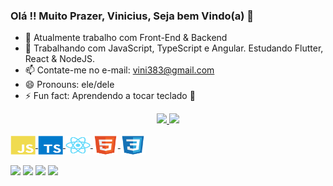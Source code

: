 ### Olá !! Muito Prazer, Vinicius, Seja bem Vindo(a) 👋

- 🔭 Atualmente trabalho com Front-End & Backend
- 🌱 Trabalhando com JavaScript, TypeScript e Angular. Estudando Flutter, React & NodeJS.
- 📫 Contate-me no e-mail: vini383@gmail.com
- 😄 Pronouns: ele/dele
- ⚡ Fun fact: Aprendendo a tocar teclado 🎹

<div align="center">
  <a href="https://github.com/viniciusbernardo22">
<img height="180em" src="https://github-readme-stats.vercel.app/api?username=viniciusbernardo22&show_icons=true&theme=dracula&include_all_commits=true&count_private=true"/>
    <img height="180em" src="https://github-readme-stats.vercel.app/api/top-langs/?username=viniciusbernardo22&layout=compact&langs_count=7&theme=merko"/>
 
</div>

  <div style="display: inline_block"><br>
  <img align="center" alt="Vini-Js" height="30" width="40" src="https://raw.githubusercontent.com/devicons/devicon/master/icons/javascript/javascript-plain.svg">
  <img align="center" alt="Vini-Ts" height="30" width="40" src="https://raw.githubusercontent.com/devicons/devicon/master/icons/typescript/typescript-plain.svg">
  <img align="center" alt="Vini-React" height="30" width="40" src="https://raw.githubusercontent.com/devicons/devicon/master/icons/react/react-original.svg">
  <img align="center" alt="Vini-HTML" height="30" width="40" src="https://raw.githubusercontent.com/devicons/devicon/master/icons/html5/html5-original.svg">
  <img align="center" alt="Vini-CSS" height="30" width="40" src="https://raw.githubusercontent.com/devicons/devicon/master/icons/css3/css3-original.svg">
  
</div>
  <br>
  <div> 
  <a href="https://www.instagram.com/whatsup_its_vini/" target="_blank"><img src="https://img.shields.io/badge/-Instagram-%23E4405F?style=for-the-badge&logo=instagram&logoColor=white" target="_blank"></a>
 <a href="https://api.whatsapp.com/send?phone=5515991644070" target="_blank"><img src="	https://img.shields.io/badge/WhatsApp-%25D366?style=for-the-badge&logo=whatsapp&logoColor=white" target="_blank"></a> 
  <a href = "mailto:vini383@gmail.com"><img src="https://img.shields.io/badge/-Gmail-%23333?style=for-the-badge&logo=gmail&logoColor=white" target="_blank"></a>
  <a href="https://www.linkedin.com/in/vin%C3%ADcius-bernardo-97b45a164/" target="_blank"><img src="https://img.shields.io/badge/-LinkedIn-%230077B5?style=for-the-badge&logo=linkedin&logoColor=white" target="_blank"></a> 
  </div>
